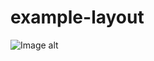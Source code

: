 # example-layout
![Image alt](https://github.com/{zebabrat}/{example-layout}/raw/{master}/{https://drive.google.com/drive/my-drive}/image.png)
